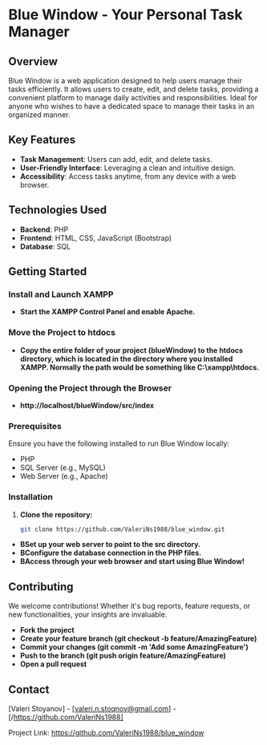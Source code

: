 # Blue Window - Your Personal Task Manager

## Overview

Blue Window is a web application designed to help users manage their tasks efficiently. It allows users to create, edit, and delete tasks, providing a convenient platform to manage daily activities and responsibilities. Ideal for anyone who wishes to have a dedicated space to manage their tasks in an organized manner.

## Key Features

- **Task Management**: Users can add, edit, and delete tasks.
- **User-Friendly Interface**: Leveraging a clean and intuitive design.
- **Accessibility**: Access tasks anytime, from any device with a web browser.

## Technologies Used

- **Backend**: PHP
- **Frontend**: HTML, CSS, JavaScript (Bootstrap)
- **Database**: SQL

## Getting Started

### Install and Launch XAMPP
- **Start the XAMPP Control Panel and enable Apache.**
### Move the Project to htdocs
- **Copy the entire folder of your project (blueWindow) to the htdocs directory, which is located in the directory where you installed XAMPP. Normally the path would be something like C:\xampp\htdocs.**
### Opening the Project through the Browser
- **http://localhost/blueWindow/src/index**
### Prerequisites

Ensure you have the following installed to run Blue Window locally:
- PHP
- SQL Server (e.g., MySQL)
- Web Server (e.g., Apache)

### Installation

1. **Clone the repository:**
   ```sh
   git clone https://github.com/ValeriNs1988/blue_window.git
- **BSet up your web server to point to the src directory.**
- **BConfigure the database connection in the PHP files.**
- **BAccess through your web browser and start using Blue Window!**

## Contributing
We welcome contributions! Whether it's bug reports, feature requests, or new functionalities, your insights are invaluable.

- **Fork the project**
- **Create your feature branch (git checkout -b feature/AmazingFeature)**
- **Commit your changes (git commit -m 'Add some AmazingFeature')**
- **Push to the branch (git push origin feature/AmazingFeature)**
- **Open a pull request**

## Contact
[Valeri Stoyanov] - [valeri.n.stoqnov@gmail.com] - [/https://github.com/ValeriNs1988]

Project Link: https://github.com/ValeriNs1988/blue_window

